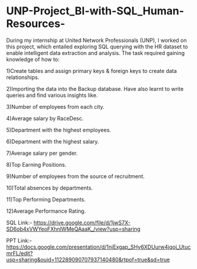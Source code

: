 # UNP-Project_BI-with-SQL_Human-Resources-


During my internship at United Network Professionals (UNP), I worked on this project, which entailed exploring SQL querying with the HR dataset to enable intelligent data extraction and analysis. The task required gaining knowledge of how to:

1)Create tables and assign primary keys & foreign keys to create data relationships.

2)Importing the data into the Backup database. Have also learnt to write queries and find various insights like.

3)Number of employees from each city.

4)Average salary by RaceDesc.

5)Department with the highest employees.

6)Department with the highest salary.

7)Average salary per gender.

8)Top Earning Positions.

9)Number of employees from the source of recruitment.

10)Total absences by departments.

11)Top Performing Departments.

12)Average Performance Rating.

SQL Link:- https://drive.google.com/file/d/1jwS7X-SD6ob4xVWYeoFXhnlWMeQAaaK_/view?usp=sharing

PPT Link:- https://docs.google.com/presentation/d/1njExgap_SHy6XDUurw4jqoj_UtucmrFL/edit?usp=sharing&ouid=112289090707937140480&rtpof=true&sd=true
